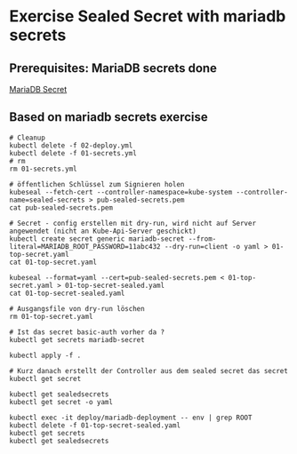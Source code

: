 # Exercise Sealed Secret with mariadb secrets  

## Prerequisites: MariaDB secrets done 

[MariaDB Secret](kubectl-examples/07-mariadb-secret.md)

##  Based on mariadb secrets exercise 

```
# Cleanup
kubectl delete -f 02-deploy.yml
kubectl delete -f 01-secrets.yml
# rm
rm 01-secrets.yml 
```


```
# öffentlichen Schlüssel zum Signieren holen 
kubeseal --fetch-cert --controller-namespace=kube-system --controller-name=sealed-secrets > pub-sealed-secrets.pem
cat pub-sealed-secrets.pem 
```

```
# Secret - config erstellen mit dry-run, wird nicht auf Server angewendet (nicht an Kube-Api-Server geschickt) 
kubectl create secret generic mariadb-secret --from-literal=MARIADB_ROOT_PASSWORD=11abc432 --dry-run=client -o yaml > 01-top-secret.yaml
cat 01-top-secret.yaml 
```

```
kubeseal --format=yaml --cert=pub-sealed-secrets.pem < 01-top-secret.yaml > 01-top-secret-sealed.yaml
cat 01-top-secret-sealed.yaml 

# Ausgangsfile von dry-run löschen 
rm 01-top-secret.yaml

# Ist das secret basic-auth vorher da ? 
kubectl get secrets mariadb-secret  

kubectl apply -f .

# Kurz danach erstellt der Controller aus dem sealed secret das secret 
kubectl get secret

kubectl get sealedsecrets 
kubectl get secret -o yaml
```

```
kubectl exec -it deploy/mariadb-deployment -- env | grep ROOT
kubectl delete -f 01-top-secret-sealed.yaml
kubectl get secrets
kubectl get sealedsecrets 
```
